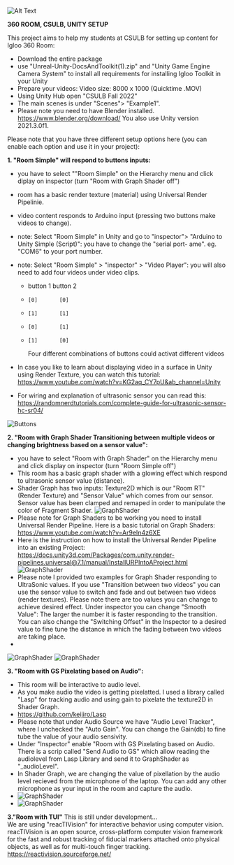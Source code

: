 
![Alt Text](UnityScreenshot01.png)


**360 ROOM, CSULB, UNITY SETUP**


This project aims to help my students at CSULB for setting up content for Igloo 360 Room:

- Download the entire package
- use "Unreal-Unity-DocsAndToolkit(1).zip" and "Unity Game Engine Camera System" to install all requirements for installing Igloo Toolkit in your Unity
- Prepare your videos: Video size: 8000 x 1000 (Quicktime .MOV)
- Using Unity Hub open "CSULB Fall 2022"
- The main scenes is under "Scenes"> "Example1". 
- Please note you need to have Blender installed. https://www.blender.org/download/ You also use Unity version 2021.3.0f1.



Please note that you have three different setup options here (you can enable each option and use it in your project):


**1. "Room Simple" will respond to buttons inputs:**
-  you have to select ""Room Simple" on the Hierarchy menu and click diplay on inspector (turn "Room with Graph Shader off")
-  room has a basic render texture (material) using Universal Render Pipelinie.
-  video content responds to Arduino input (pressing two buttons make videos to change). 
-  note: Select "Room Simple" in Unity and go to "inspector"> "Arduino to Unity Simple (Script)": you have to change the "serial port- ame". eg. "COM6" to your port number.
-  note: Select "Room Simple" > "inspector" > "Video Player": you will also need to add four videos under video clips. 
    
   -  button 1 button 2
   -     [0]       [0]
   -     [1]       [1]
   -     [0]       [1]
   -     [1]       [0] 
       Four different combinations of buttons could activat different videos 
- In case you like to learn about displaying video in a surface in Unity using Render Texture, you can watch this tutorial: https://www.youtube.com/watch?v=KG2aq_CY7pU&ab_channel=Unity
- For wiring and explanation of ultrasonic sensor you can read this: https://randomnerdtutorials.com/complete-guide-for-ultrasonic-sensor-hc-sr04/

![Buttons](arduinoButtons.png)



**2. "Room with Graph Shader Transitioning between multiple videos or changing brightness based on a sensor value":**
- you have to select "Room with Graph Shader" on the Hierarchy menu and click display on inspector (turn "Room Simple off")
- This room has a basic graph shader with a glowing effect which respond to ultrasonic sensor value (distance). 
- Shader Graph has two inputs: Texture2D which is our "Room RT" (Render Texture) and "Sensor Value" which comes from our sensor. Sensor value has been clamped and remaped in order to manipulate the color of Fragment Shader.
![GraphShader](arduinoUltrasonic.png)
- Please note for Graph Shaders to be working you need to install Universal Render Pipeline. Here is a basic tutorial on Graph Shaders: https://www.youtube.com/watch?v=Ar9eIn4z6XE
- Here is the instruction on how to install the Universal Render Pipeline into an existing Project: https://docs.unity3d.com/Packages/com.unity.render-pipelines.universal@7.1/manual/InstallURPIntoAProject.html
![GraphShader](UnityScreenshot02.png)
- Please note I provided two examples for Graph Shader responding to UltraSonic values. If you use "Transition between two videos" you can use the sensor value to switch and fade and out between two videos (render textures). Please note there are too values you can change to achieve desired effect. Under inspector you can change "Smooth Value": The larger the number it is faster responding to the transition. You can also change the "Switching Offset" in the Inspector to a desired value to fine tune the distance in which the fading between two videos are taking place.
- 
![GraphShader](Transitioningvideo.gif)
![GraphShader](ShaderGraphTransitioning.png)


**3. "Room with GS Pixelating based on Audio":**
- This room will be interactive to audio level.
- As you make audio the video is getting pixelatted. I used a library called "Lasp" for tracking audio and using gain to pixelate the texture2D in Shader Graph.
- https://github.com/keijiro/Lasp
- Please note that under Audio Source we have "Audio Level Tracker", where I unchecked the "Auto Gain". You can change the Gain(db) to fine tube the value of your audio sensivity.
- Under "Inspector" enable "Room with GS Pixelating based on Audio. There is a scrip called "Send Audio to GS" which allow reading the audiolevel from Lasp Library and send it to GraphShader as "_audioLevel". 
- In Shader Graph, we are changing the value of pixellation by the audio level recieved from the microphone of the laptop. You can add any other microphone as your input in the room and capture the audio.   
- ![GraphShader](ShaderGraphAudio.png)
- ![GraphShader](ShaderGraphAudio.gif)


**3."Room with TUI"**
This is still under development...  
We are using "reacTIVision" for interactive behavior using computer vision.
reacTIVision is an open source, cross-platform computer vision framework for the fast and robust tracking of fiducial markers attached onto physical objects, as well as for multi-touch finger tracking. https://reactivision.sourceforge.net/
